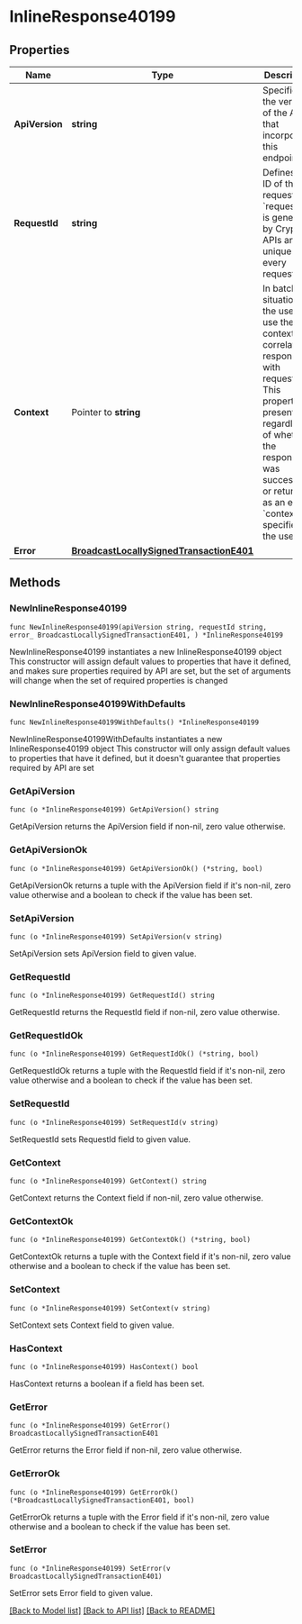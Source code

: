 # InlineResponse40199

## Properties

Name | Type | Description | Notes
------------ | ------------- | ------------- | -------------
**ApiVersion** | **string** | Specifies the version of the API that incorporates this endpoint. | 
**RequestId** | **string** | Defines the ID of the request. The &#x60;requestId&#x60; is generated by Crypto APIs and it&#39;s unique for every request. | 
**Context** | Pointer to **string** | In batch situations the user can use the context to correlate responses with requests. This property is present regardless of whether the response was successful or returned as an error. &#x60;context&#x60; is specified by the user. | [optional] 
**Error** | [**BroadcastLocallySignedTransactionE401**](BroadcastLocallySignedTransactionE401.md) |  | 

## Methods

### NewInlineResponse40199

`func NewInlineResponse40199(apiVersion string, requestId string, error_ BroadcastLocallySignedTransactionE401, ) *InlineResponse40199`

NewInlineResponse40199 instantiates a new InlineResponse40199 object
This constructor will assign default values to properties that have it defined,
and makes sure properties required by API are set, but the set of arguments
will change when the set of required properties is changed

### NewInlineResponse40199WithDefaults

`func NewInlineResponse40199WithDefaults() *InlineResponse40199`

NewInlineResponse40199WithDefaults instantiates a new InlineResponse40199 object
This constructor will only assign default values to properties that have it defined,
but it doesn't guarantee that properties required by API are set

### GetApiVersion

`func (o *InlineResponse40199) GetApiVersion() string`

GetApiVersion returns the ApiVersion field if non-nil, zero value otherwise.

### GetApiVersionOk

`func (o *InlineResponse40199) GetApiVersionOk() (*string, bool)`

GetApiVersionOk returns a tuple with the ApiVersion field if it's non-nil, zero value otherwise
and a boolean to check if the value has been set.

### SetApiVersion

`func (o *InlineResponse40199) SetApiVersion(v string)`

SetApiVersion sets ApiVersion field to given value.


### GetRequestId

`func (o *InlineResponse40199) GetRequestId() string`

GetRequestId returns the RequestId field if non-nil, zero value otherwise.

### GetRequestIdOk

`func (o *InlineResponse40199) GetRequestIdOk() (*string, bool)`

GetRequestIdOk returns a tuple with the RequestId field if it's non-nil, zero value otherwise
and a boolean to check if the value has been set.

### SetRequestId

`func (o *InlineResponse40199) SetRequestId(v string)`

SetRequestId sets RequestId field to given value.


### GetContext

`func (o *InlineResponse40199) GetContext() string`

GetContext returns the Context field if non-nil, zero value otherwise.

### GetContextOk

`func (o *InlineResponse40199) GetContextOk() (*string, bool)`

GetContextOk returns a tuple with the Context field if it's non-nil, zero value otherwise
and a boolean to check if the value has been set.

### SetContext

`func (o *InlineResponse40199) SetContext(v string)`

SetContext sets Context field to given value.

### HasContext

`func (o *InlineResponse40199) HasContext() bool`

HasContext returns a boolean if a field has been set.

### GetError

`func (o *InlineResponse40199) GetError() BroadcastLocallySignedTransactionE401`

GetError returns the Error field if non-nil, zero value otherwise.

### GetErrorOk

`func (o *InlineResponse40199) GetErrorOk() (*BroadcastLocallySignedTransactionE401, bool)`

GetErrorOk returns a tuple with the Error field if it's non-nil, zero value otherwise
and a boolean to check if the value has been set.

### SetError

`func (o *InlineResponse40199) SetError(v BroadcastLocallySignedTransactionE401)`

SetError sets Error field to given value.



[[Back to Model list]](../README.md#documentation-for-models) [[Back to API list]](../README.md#documentation-for-api-endpoints) [[Back to README]](../README.md)


